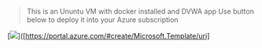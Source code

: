 >This is an Ununtu VM with docker installed and DVWA app
Use button below to deploy it into your Azure subscription

[<img src="img/myImage.png">]([https://portal.azure.com/#create/Microsoft.Template/uri]
